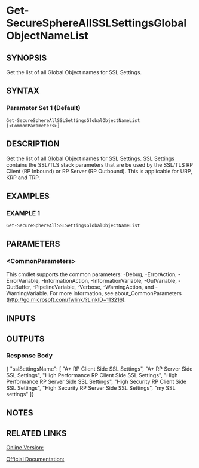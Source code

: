﻿# Get-SecureSphereAllSSLSettingsGlobalObjectNameList

## SYNOPSIS
Get the list of all Global Object names for SSL Settings.

## SYNTAX

### Parameter Set 1 (Default)
```
Get-SecureSphereAllSSLSettingsGlobalObjectNameList [<CommonParameters>]
```

## DESCRIPTION
Get the list of all Global Object names for SSL Settings. SSL Settings contains the SSL/TLS stack parameters that are be used by the SSL/TLS RP Client (RP Inbound) or RP Server (RP Outbound). This is applicable for URP, KRP and TRP.

## EXAMPLES

### EXAMPLE 1

```powershell
Get-SecureSphereAllSSLSettingsGlobalObjectNameList
```

## PARAMETERS

### \<CommonParameters\>
This cmdlet supports the common parameters: -Debug, -ErrorAction, -ErrorVariable, -InformationAction, -InformationVariable, -OutVariable, -OutBuffer, -PipelineVariable, -Verbose, -WarningAction, and -WarningVariable. For more information, see about_CommonParameters (http://go.microsoft.com/fwlink/?LinkID=113216).

## INPUTS

## OUTPUTS

### Response Body
{
"sslSettingsName": [
"A+ RP Client Side SSL Settings",
"A+ RP Server Side SSL Settings",
"High Performance RP Client Side SSL Settings",
"High Performance RP Server Side SSL Settings",
"High Security RP Client Side SSL Settings",
"High Security RP Server Side SSL Settings",
"my SSL settings"
]}

## NOTES

## RELATED LINKS

[Online Version:](https://github.com/akshinmustafayev/SecureSpherePS/tree/master/Documentation)

[Official Documentation:](https://docs.imperva.com/bundle/v13.6-api-reference-guide/page/66834.htm)



